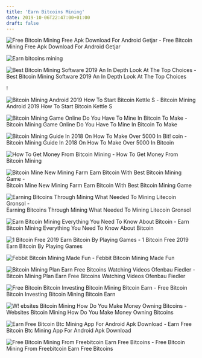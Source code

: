 ```yaml
---
title: 'Earn Bitcoins Mining'
date: 2019-10-06T22:47:00+01:00
draft: false
---
```


![Free Bitcoin Mining Free Apk Download For Android Getjar - ](https://static.getjar.com/ss/0e/939489.png "Free Bitcoin Mining Free Apk Download For Android Getjar | Earn bitcoins mining") Free Bitcoin Mining Free Apk Download For Android Getjar

![Earn bitcoins mining](https://i2.wp.com/bitsent.org/wp-content/uploads/2019/05/watch-videos-and-earn-free-bitcoins-daily-2019-paying-rEkEsaJNHsY.jpg?fit\u003d1280,720\u0026ssl\u003d1 "Earn bitcoins mining") 

![Best Bitcoin Mining Software 2019 An In Depth Look At The Top Choices - ](https://blockonomi-9fcd.kxcdn.com/wp-content/uploads/2018/07/cpu-miner.jpg "Best Bitcoin Mining Software 2019 An In Depth Look At The Top Choices | Earn bitcoins mining") Best Bitcoin Mining Software 2019 An In Depth Look At The Top Choices

!

![Bitcoin Mining Android 2019 How To Start Bitcoin Kettle S - ](https://wethecryptos.net/wp-content/uploads/2019/03/mine-bitcoin-using-android-artwork-01-min-1024x640.png "Bitcoin Mining Android 2019 How To Start Bitcoin Kettle S | Earn bitcoins mining") Bitcoin Mining Android 2019 How To Start Bitcoin Kettle S

![Bitcoin Mining Game Online Do You Have To Mine In Bitcoin To Make - ](https://cryptomininggame.com/bundles/front/images/mining-bitcoin-litecoin-dogecoin.png?v\u003d0.02 "Bitcoin Mining Game Online Do You Have To Mine In Bitcoin To Make | Earn bitcoins mining") Bitcoin Mining Game Online Do You Have To Mine In Bitcoin To Make

![Bitcoin Mining Guide In 2018 On How To Make Over 5000 In Bit!   coin - ](https://i.pinimg.com/originals/e5/f6/56/e5f656cfa0dbe4daa5c9b8a5d25ec567.png "Bitcoin Mining Guide In 2018 On How To Make Ov!   er 5000 In Bitcoin | Earn bitcoins mining") Bitcoin Mining Guide In 2018 On How To Make Over 5000 In Bitcoin

![How To Get Money From Bitcoin Mining - ](https://i.ytimg.com/vi/hLPraLiJTqs/maxresdefault.jpg "How To Get Money From Bitcoin Mining | Earn bitcoins mining") How To Get Money From Bitcoin Mining

![Bitcoin Mine New Mining Farm Earn Bitcoin With Best Bitcoin Mining Game - ](https://i.ytimg.com/vi/-YNW3TzKGMY/maxresdefault.jpg "Bitcoin Mine New Mining Farm Earn Bitcoin With Best Bitcoin Mining Game | Earn bitcoins mining") Bitcoin Mine New Mining Farm Earn Bitcoin With Best Bitcoin Mining Game

![Earning Bitcoins Through Mining What Needed To Mining Litecoin Gronsol - ](https://i.ytimg.com/vi/SNRYoQTnU1g/maxresdefault.jpg "Earning Bitcoins Through Mini!   ng What Needed To Mining Litecoin Gronsol | Earn bitcoins mining") Earning Bitcoins Through Mining What Needed To Mining Litecoin Gronsol

![Earn Bitcoin Mining Everything You Need To Know About Bitcoin - ](https://i.ytimg.com/vi/2dxA3f6GYgA/maxresdefault.jpg "Earn Bitcoin Mining Everything You Need To Know About Bitcoin | Earn bitcoins mining") Earn Bitcoin Mining Everything You Need To Know About Bitcoin

![1 Bitcoin Free 2019 Earn Bitcoin By Playing Games - ](http://airwalker-ev.de/img/56946c9a01c32425cf07ca973d2db751.jpg "1 Bitcoin Free 2019 Earn Bitcoin By Playing Games | Earn bitcoins mining") 1 Bitcoin Free 2019 Earn Bitcoin By Playing Games

![Febbit Bitcoin Mining Made Fun - ](https://febbit.com/img/iphone-minimal.png "Febbit Bitcoin Mining Made Fun !   | Earn bitcoins mining") Febbit Bitcoin Mining Made Fun

![Bitcoin Mining Plan Earn Free Bitcoins Watching Videos Ofenbau Fiedler - ](https://i2.wp.com/bitsent.org/wp-content/uploads/2019/05/watch-videos-and-earn-free-bitcoins-daily-2019-paying-rEkEsaJNHsY.jpg?fit\u003d1280,720\u0026ssl\u003d1 "Bitcoin Mining Plan Earn Free Bitcoins Watching Videos Ofenbau Fiedler | Earn bitcoins mining") Bitcoin Mining Plan Earn Free Bitcoins Watching Videos Ofenbau Fiedler

![Free Bitcoin Bitcoin Investing Bitcoin Mining Bitcoin Earn - ](https://i.pinimg.com/736x/92/76/33/927633ed94403f15fd9b0a95d1a7c7a7.jpg "Free Bitcoin Bitcoin Investing Bitcoin Mining Bitcoin Earn | Earn bitcoins mining") Free Bitcoin Bitcoin Investing Bitcoin Mining Bitcoin Earn

![W!   ebsites Bitcoin Mining How Do You Make Money Owning Bitcoins - ](https://u.today/sites/default/files/styles/736x/public/inline-images/1_42.png?itok\u003dSjq0QCKR "Websites Bitcoin Mining How Do You Make Money Owning Bitcoins | Earn bitcoins mining") Websites Bitcoin Mining How Do You Make Money Owning Bitcoins

![Earn Free Bitcoin Btc Mining App For Android Apk Download - ](https://image.winudf.com/v2/image/Y29tLmJ0Y21pbmVyX3NjcmVlbl8wXzE1MTI2NDQ4NjdfMDY2/screen-0.jpg?fakeurl=1&type=.jpg "Earn Free Bitcoin Btc Mining App For Android Apk Download | Earn bitcoins mining") Earn Free Bitcoin Btc Mining App For Android Apk Download

![Free Bitcoin Mining From Freebitcoin Earn Free Bitcoins - ](http://freecoyn.com/wp-content/uploads/2017/10/freebitcoin-home-page.jpg "Free Bitcoin Mining From Freebitcoin Earn Free Bitcoins | Earn bitcoins mining") Free Bitcoin Mining From Freebitcoin Earn Free Bitcoins